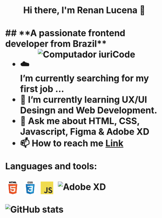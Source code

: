 <h1 align="center">Hi there, I'm Renan Lucena 👋<h1/>
## **A passionate frontend developer from Brazil**

<img src="https://raw.githubusercontent.com/MicaelliMedeiros/micaellimedeiros/master/image/computer-illustration.png" min-width="400px" max-width="400px" width="400px" align="right" alt="Computador iuriCode">

- ☁️ I’m currently searching for my first job ...
- 🌱 I’m currently learning **UX/UI Desingn and Web Development.**
- 💬 Ask me about **HTML**, **CSS**, **Javascript**, **Figma & Adobe XD**
- 📫 How to reach me [Link](ReEnanDeveloper@hotmail.com)

<p align="left">Languages and tools:</p>

<p>
<img src="https://raw.githubusercontent.com/github/explore/80688e429a7d4ef2fca1e82350fe8e3517d3494d/topics/html/html.png" alt="HTML5" height="40" style="vertical-align:top; margin:4px">
<img src="https://raw.githubusercontent.com/github/explore/80688e429a7d4ef2fca1e82350fe8e3517d3494d/topics/css/css.png" alt="CCS3" height="40" style="vertical-align:top; margin:4px">
<img src="https://raw.githubusercontent.com/github/explore/80688e429a7d4ef2fca1e82350fe8e3517d3494d/topics/javascript/javascript.png" alt="Javascript" height="40" style="vertical-align:top; margin:4px">
  <img src="https://camo.githubusercontent.com/c205ecbe12500177d102169d97bc1c17c545155fdf5ec78c08d54ac53e5b38c1/68747470733a2f2f63646e2e776f726c64766563746f726c6f676f2e636f6d2f6c6f676f732f61646f62652d78642e737667" alt="Adobe XD" height="40" style="vertical-align:top; margin:4px">
</p>

![GitHub stats](https://github-readme-stats.vercel.app/api?username=RenanLucenaDeveloper&show_icons=true&theme=default)
